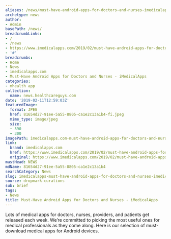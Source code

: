 ```yaml
---
aliases: /news/must-have-android-apps-for-doctors-and-nurses-imedicalapps
archetype: news
author:
- Admin
basePath: /news/
breadcrumbLinks:
- /
- /news
- https://www.imedicalapps.com/2019/02/must-have-android-apps-for-doctors-and-nurses/
- '#'
breadcrumbs:
- Home
- News
- imedicalapps.com
- Must-Have Android Apps for Doctors and Nurses - iMedicalApps
categories:
- mhealth app
collection:
  name: news.healthcareguys.com
date: '2019-02-11T12:59:03Z'
featuredImage:
  format: JPEG
  href: 81654d27-91ee-5a55-8805-ca1e2c13a1b4-fi.jpeg
  mime_type: image/jpeg
  size:
  - 590
  - 300
imagePath: imedicalapps.com-must-have-android-apps-for-doctors-and-nurses-imedicalapps
link:
  brand: imedicalapps.com
  href: https://www.imedicalapps.com/2019/02/must-have-android-apps-for-doctors-and-nurses/
  original: https://www.imedicalapps.com/2019/02/must-have-android-apps-for-doctors-and-nurses/
mastHead: NEWS
mdName: 81654d27-91ee-5a55-8805-ca1e2c13a1b4
searchCategory: News
slug: imedicalapps-must-have-android-apps-for-doctors-and-nurses-imedicalapps
source: dropmark-curations
sub: brief
tags:
- News
title: Must-Have Android Apps for Doctors and Nurses - iMedicalApps
---
```


Lots of medical apps for doctors, nurses,  providers, and patients get released each week. We’re committed to picking the most useful ones for medical professionals as they come along. Here is our selection of must-download medical apps for Android devices.